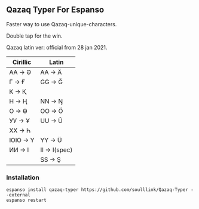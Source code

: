 ## Qazaq Typer For Espanso

Faster way to use Qazaq-unique-characters.

Double tap for the win.

Qazaq latin ver: official from 28 jan 2021.

| Cirillic 	| Latin 	|
|-	|-	|
| AA -> Ә 	| AA -> Ä 	|
| Г -> Ғ 	| GG -> Ğ 	|
| К -> Қ 	|  	|
| Н -> Ң 	| NN -> Ŋ 	|
| О -> Ө 	| OO -> Ö 	|
| УУ -> Ұ 	| UU -> Ū 	|
| ХХ -> Һ 	|  	|
| ЮЮ -> Ү 	| YY -> Ü 	|
| ИИ -> І 	| II -> I(spec) 	|
|  	| SS -> Ş 	|

### Installation

```
espanso install qazaq-typer https://github.com/soulllink/Qazaq-Typer --external
espanso restart
```
